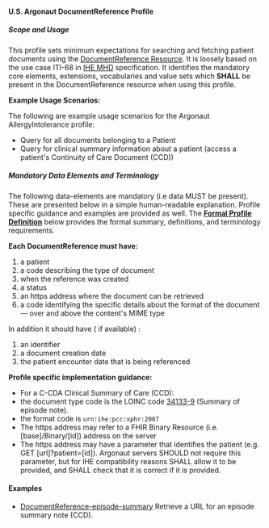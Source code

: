 #### U.S. Argonaut DocumentReference Profile


##### Scope and Usage

This profile sets minimum expectations  for searching and fetching patient documents using the [DocumentReference Resource]. It is loosely based on the use case ITI-68 in [IHE MHD] specification.  It identifies the mandatory core elements, extensions, vocabularies and value sets which **SHALL** be present in the DocumentReference resource when using this profile.

**Example Usage Scenarios:**

The following are example usage scenarios for the Argonaut AllergyIntolerance
profile:

-   Query for all documents belonging to a Patient
-   Query for clinical summary information about a patient (access a patient's Continuity of Care Document (CCD))

##### Mandatory Data Elements and Terminology


The following data-elements are mandatory (i.e data MUST be present). These are presented below in a simple human-readable explanation.  Profile specific guidance and examples are provided as well.  The [**Formal Profile Definition**](#profile) below provides the  formal summary, definitions, and  terminology requirements.  

**Each DocumentReference must have:**

1.  a patient
1.  a code describing the type of document
1.  when the reference was created
1.  a status
1.  an https address where the document can be retrieved
1.  a code identifying the specific details about the format of the document — over and above the content's MIME type

In addition it should have ( if available) :

1.  an identifier
1.  a document creation date
1.  the patient encounter date that is being referenced


**Profile specific implementation guidance:**

- For a C-CDA Clinical Summary of Care (CCD):
 - the document type code is the LOINC code  [34133-9](http://s.details.loinc.org/LOINC/34133-9.html?sections=Comprehensive) (Summary of episode note).
  - the format code is `urn:ihe:pcc:xphr:2007`
- The https address may refer to a FHIR Binary Resource (i.e. [base]/Binary/[id]) address on the server
- The https address may have a parameter that identifies the patient (e.g. GET [url]?patient=[id]). Argonaut servers SHOULD not require this parameter, but for IHE compatibility reasons SHALL allow it to be provided, and SHALL check that it is correct if it is provided.

#### Examples

   - [DocumentReference-episode-summary](DocumentReference-episode-summary.html) Retrieve a URL for an episode summary note (CCD).

[DocumentReference Resource]: http://hl7.org/fhir/documentreference.html
[IHE MHD]: http://ihe.net/uploadedFiles/Documents/ITI/IHE_ITI_Suppl_MHD.pdf
